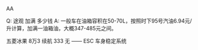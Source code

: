 AA


Q: 途观 加满 多少钱
A: 一般车在油箱容积在50-70L，按照时下95号汽油6.94元/升计算，加满一油箱油，大概347-485元之间。


五菱冰果
8万3
续航 333
无 —— ESC 车身稳定系统









